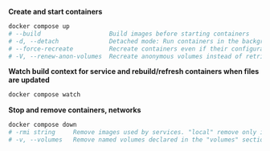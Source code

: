 **Create and start containers**
```sh
docker compose up
# --build                   Build images before starting containers
# -d, --detach              Detached mode: Run containers in the background
# --force-recreate          Recreate containers even if their configuration and image haven't changed
# -V, --renew-anon-volumes  Recreate anonymous volumes instead of retrieving data from the previous containers
```


**Watch build context for service and rebuild/refresh containers when files are updated**
```sh
docker compose watch
```

**Stop and remove containers, networks**
```sh
docker compose down
# -rmi string     Remove images used by services. "local" remove only images that don't have a custom tag ("local"|"all")
# -v, --volumes   Remove named volumes declared in the "volumes" section of the Compose file and anonymous volumes attached to containers
```
